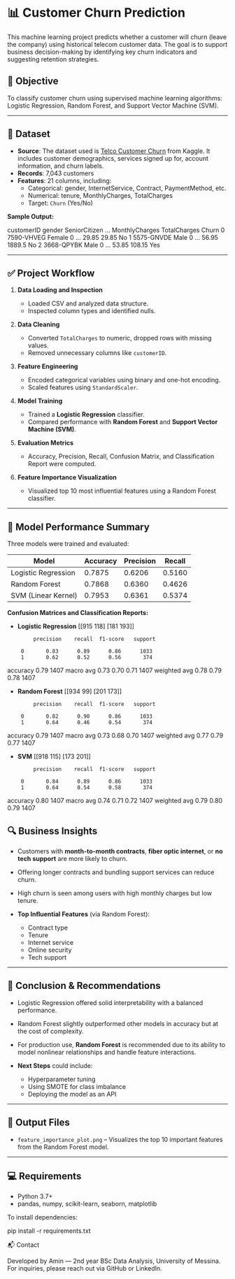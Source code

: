 # 📊 Customer Churn Prediction

This machine learning project predicts whether a customer will churn (leave the company) using historical telecom customer data. The goal is to support business decision-making by identifying key churn indicators and suggesting retention strategies.

## 🧠 Objective
To classify customer churn using supervised machine learning algorithms: Logistic Regression, Random Forest, and Support Vector Machine (SVM).

---

## 📁 Dataset

- **Source**: The dataset used is [Telco Customer Churn](https://www.kaggle.com/datasets/blastchar/telco-customer-churn) from Kaggle. It includes customer demographics, services signed up for, account information, and churn labels.
- **Records**: 7,043 customers
- **Features**: 21 columns, including:
  - Categorical: gender, InternetService, Contract, PaymentMethod, etc.
  - Numerical: tenure, MonthlyCharges, TotalCharges
  - Target: `Churn` (Yes/No)

**Sample Output:**

customerID gender SeniorCitizen ... MonthlyCharges TotalCharges Churn
0 7590-VHVEG Female 0 ... 29.85 29.85 No
1 5575-GNVDE Male 0 ... 56.95 1889.5 No
2 3668-QPYBK Male 0 ... 53.85 108.15 Yes

---

## ✅ Project Workflow

1. **Data Loading and Inspection**  
   - Loaded CSV and analyzed data structure.
   - Inspected column types and identified nulls.

2. **Data Cleaning**  
   - Converted `TotalCharges` to numeric, dropped rows with missing values.
   - Removed unnecessary columns like `customerID`.

3. **Feature Engineering**  
   - Encoded categorical variables using binary and one-hot encoding.
   - Scaled features using `StandardScaler`.

4. **Model Training**  
   - Trained a **Logistic Regression** classifier.
   - Compared performance with **Random Forest** and **Support Vector Machine (SVM)**.

5. **Evaluation Metrics**  
   - Accuracy, Precision, Recall, Confusion Matrix, and Classification Report were computed.

6. **Feature Importance Visualization**  
   - Visualized top 10 most influential features using a Random Forest classifier.

---

## 🧪 Model Performance Summary

Three models were trained and evaluated:

| Model               | Accuracy | Precision | Recall |
|--------------------|----------|-----------|--------|
| Logistic Regression| 0.7875   | 0.6206    | 0.5160 |
| Random Forest       | 0.7868   | 0.6360    | 0.4626 |
| SVM (Linear Kernel) | 0.7953   | 0.6361    | 0.5374 |

**Confusion Matrices and Classification Reports:**

- **Logistic Regression**
[[915 118]
[181 193]]

           precision    recall  f1-score   support

       0       0.83      0.89      0.86      1033
       1       0.62      0.52      0.56       374

accuracy                           0.79      1407
macro avg 0.73 0.70 0.71 1407
weighted avg 0.78 0.79 0.78 1407

- **Random Forest**
[[934 99]
[201 173]]

           precision    recall  f1-score   support

       0       0.82      0.90      0.86      1033
       1       0.64      0.46      0.54       374

accuracy                           0.79      1407
macro avg 0.73 0.68 0.70 1407
weighted avg 0.77 0.79 0.77 1407

- **SVM**
[[918 115]
[173 201]]

           precision    recall  f1-score   support

       0       0.84      0.89      0.86      1033
       1       0.64      0.54      0.58       374

accuracy                           0.80      1407
macro avg 0.74 0.71 0.72 1407
weighted avg 0.79 0.80 0.79 1407

## 🔍 Business Insights

- Customers with **month-to-month contracts**, **fiber optic internet**, or **no tech support** are more likely to churn.
- Offering longer contracts and bundling support services can reduce churn.
- High churn is seen among users with high monthly charges but low tenure.
  
- **Top Influential Features** (via Random Forest):
  
  - Contract type
  - Tenure
  - Internet service
  - Online security
  - Tech support

---

## 📌 Conclusion & Recommendations

- Logistic Regression offered solid interpretability with a balanced performance.
- Random Forest slightly outperformed other models in accuracy but at the cost of complexity.
- For production use, **Random Forest** is recommended due to its ability to model nonlinear relationships and handle feature interactions.

- **Next Steps** could include:

   - Hyperparameter tuning
  - Using SMOTE for class imbalance
  - Deploying the model as an API

---

## 💾 Output Files

- `feature_importance_plot.png` – Visualizes the top 10 important features from the Random Forest model.

---

## 💻 Requirements

- Python 3.7+
- pandas, numpy, scikit-learn, seaborn, matplotlib

To install dependencies:

pip install -r requirements.txt

📬 Contact

Developed by Amin — 2nd year BSc Data Analysis, University of Messina.
For inquiries, please reach out via GitHub or LinkedIn.
